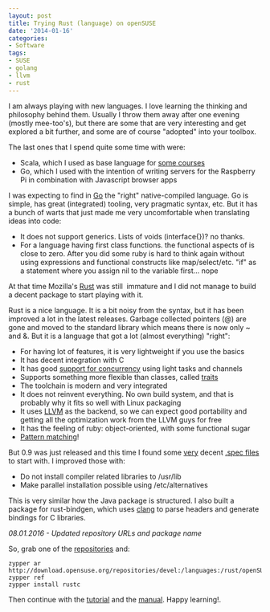 ```yaml
---
layout: post
title: Trying Rust (language) on openSUSE
date: '2014-01-16'
categories:
- Software
tags:
- SUSE
- golang
- llvm
- rust
---
```


I am always playing with new languages. I love learning the thinking and philosophy behind them. Usually I throw them away after one evening (mostly mee-too's), but there are some that are very interesting and get explored a bit further, and some are of course "adopted" into your toolbox.

The last ones that I spend quite some time with were:

- Scala, which I used as base language for [some courses](http://duncan.mac-vicar.com/2014/01/09/2013-learning-retrospective-software/)
- Go, which I used with the intention of writing servers for the Raspberry Pi in combination with Javascript browser apps

I was expecting to find in [Go](http://golang.org/) the "right" native-compiled language. Go is simple, has great (integrated) tooling, very pragmatic syntax, etc. But it has a bunch of warts that just made me very uncomfortable when translating ideas into code:

- It does not support generics. Lists of voids (interface{})? no thanks.
- For a language having first class functions. the functional aspects of is close to zero. After you did some ruby is hard to think again without using expressions and functional constructs like map/select/etc. "if" as a statement where you assign nil to the variable first... nope

At that time Mozilla's [Rust](http://www.rust-lang.org "Rust")&nbsp;was still &nbsp;immature and I did not manage to build a decent package to start playing with it.

Rust is a nice language. It is a bit noisy from the syntax, but it has been improved a lot in the latest releases. Garbage collected pointers (@) are gone and moved to the standard library which means there is now only ~ and &. But it is a language that got a lot (almost everything) "right":

- For having lot of features, it is very lightweight if you use the basics
- It has decent integration with C
- It has good [support for concurrency](http://static.rust-lang.org/doc/master/rust.html#tasks) using light tasks and channels
- Supports something more flexible than classes, called [traits](http://static.rust-lang.org/doc/master/rust.html#traits)
- The toolchain is modern and very integrated
- It does not reinvent everything. No own build system, and that is probably why it fits so well with Linux packaging
- It uses [LLVM](http://llvm.org/) as the backend, so we can expect good portability and getting all the optimization work from the LLVM guys for free
- It has the feeling of ruby: object-oriented, with some functional sugar
- [Pattern matching](http://static.rust-lang.org/doc/master/rust.html#match-expressions)!

But 0.9 was just released and this time I found some [very](https://build.opensuse.org/package/show?project=home%3Aradekmi&package=rust) decent [.spec files](https://build.opensuse.org/package/show?project=home%3AIgnotusp%3Adevel%3Alanguages%3Arust&package=rust) to start with. I improved those with:

- Do not install compiler related libraries to /usr/lib
- Make parallel installation possible using /etc/alternatives

This is very similar how the Java package is structured. I also built a package for rust-bindgen, which uses [clang](http://clang.llvm.org/) to parse headers and generate bindings for C libraries.

*08.01.2016 - Updated repository URLs and package name*

So, grab one of the [repositories](http://download.opensuse.org/repositories/devel:/languages:/rust/) and:

```console
zypper ar http://download.opensuse.org/repositories/devel:/languages:/rust/openSUSE_Tumbleweed/devel:languages:rust.repo
zypper ref
zypper install rustc
```

Then continue with the [tutorial](http://doc.rust-lang.org/doc/0.9/tutorial.html) and the [manual](http://doc.rust-lang.org/doc/0.9/rust.html). Happy learning!.


